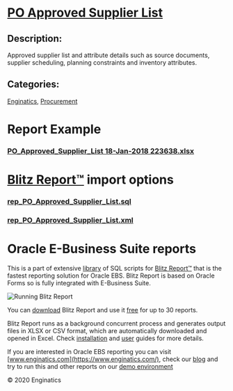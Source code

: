 # [PO Approved Supplier List](https://www.enginatics.com/reports/po-approved-supplier-list)
## Description: 
Approved supplier list and attribute details such as source documents, supplier scheduling, planning constraints and inventory attributes.
## Categories: 
[Enginatics](https://www.enginatics.com/library/?pg=1&category[]=Enginatics), [Procurement](https://www.enginatics.com/library/?pg=1&category[]=Procurement)
# Report Example
### [PO_Approved_Supplier_List 18-Jan-2018 223638.xlsx](https://www.enginatics.com/example/po-approved-supplier-list)
# [Blitz Report™](https://www.enginatics.com/blitz-report) import options
### [rep_PO_Approved_Supplier_List.sql](https://www.enginatics.com/export/po-approved-supplier-list)
### [rep_PO_Approved_Supplier_List.xml](https://www.enginatics.com/xml/po-approved-supplier-list)
# Oracle E-Business Suite reports

This is a part of extensive [library](https://www.enginatics.com/library/) of SQL scripts for [Blitz Report™](https://www.enginatics.com/blitz-report/) that is the fastest reporting solution for Oracle EBS. Blitz Report is based on Oracle Forms so is fully integrated with E-Business Suite. 

![Running Blitz Report](https://www.enginatics.com/wp-content/uploads/2018/01/Running-blitz-report.png) 

You can [download](https://www.enginatics.com/download/) Blitz Report and use it [free](https://www.enginatics.com/pricing/) for up to 30 reports. 

Blitz Report runs as a background concurrent process and generates output files in XLSX or CSV format, which are automatically downloaded and opened in Excel. Check [installation](https://www.enginatics.com/installation-guide/) and [user](https://www.enginatics.com/user-guide/) guides for more details.

If you are interested in Oracle EBS reporting you can visit [www.enginatics.com](https://www.enginatics.com/), check our [blog](https://www.enginatics.com/blog) and try to run this and other reports on our [demo environment](http://demo.enginatics.com/)

© 2020 Enginatics